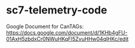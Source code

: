 # sc7-telemetry-code

Google Document for CanTAGs:
 https://docs.google.com/document/d/1KHb4gFU-01AxH5zbdxCr0NWuHKqFl5ZvuHHw04qlHKc/edit

